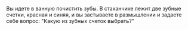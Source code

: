 Вы идете в ванную почистить зубы. В стаканчике лежит две зубные счетки,
красная и синяя, и вы застываете в размышлении и задаете себе вопрос: 
"Какую из зубных счеток выбрать?"